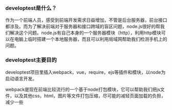 <h3>developtest是什么？</h3>
<p>作为一个前端人员，感受到前端开发需求日益增加，不管是后台服务器，前台接口都涉及。而为了解决前端对于服务器和接口跨域的盲区问题，node.js很好的帮我们解决这个问题。node.js有自己本身的一个服务器模块（http），利用http模块可以在电脑上临时搭建一个本地服务器，而且可以利用局域网帮助我们检测手机上的问题。</p>

<h3>developtest主要目的</h3>
<p>developtest项目里插入webpack，vue，require，ejs等插件和模块，以node为启动语言开发。</p>
<p>webpack是现在前端比较流行的一个基于node打包模块，它可以帮助我们把js文件，以及其他css，html，图片等文件打包压缩，尽可能的减轻页面加载的负担，减少一些<script>等标签重复使用。</p>
<p>vue是现在比较流行的一个前端数据交互框架，它有效的帮助网页实现组件化，利用vue中各个组件可以减少js和html代码的开发，同时在处理数据可以更有效。</p>
<p>require一个js文件模块化插件</p>
<p>ejs一个基于node.js模板引擎,使用方法请参考 https://ejs.bootcss.com/</p>



